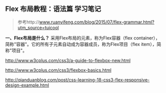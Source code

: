 Flex 布局教程：语法篇 学习笔记
--
> 参考http://www.ruanyifeng.com/blog/2015/07/flex-grammar.html?utm_source=tuicool  


**一、Flex布局是什么？**
采用Flex布局的元素，称为Flex容器（flex container），简称"容器"。它的所有子元素自动成为容器成员，称为Flex项目（flex item），简称"项目"。




http://www.w3cplus.com/css3/a-guide-to-flexbox-new.html


http://www.w3cplus.com/css3/flexbox-basics.html


http://qianduanblog.com/post/css-learning-18-css3-flex-responsive-design-example.html



